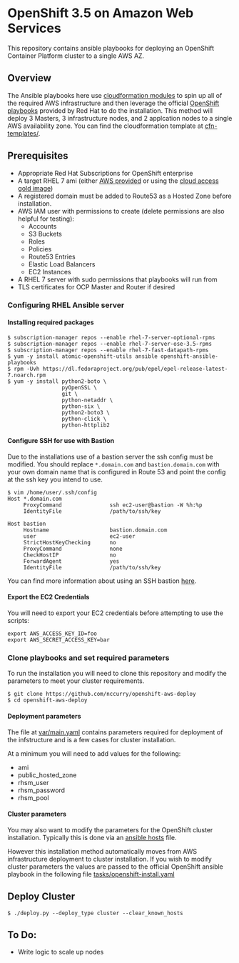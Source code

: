 # OpenShift 3.5 on Amazon Web Services
This repository contains ansible playbooks for deploying an OpenShift Container Platform cluster to a single AWS AZ. 

## Overview
The Ansible playbooks here use [cloudformation modules](http://docs.ansible.com/ansible/latest/cloudformation_module.html) to spin up all of the required AWS infrastructure and then leverage the official [OpenShift playbooks](https://github.com/openshift/openshift-ansible/tree/release-1.5/playbooks/byo) provided by Red Hat to do the installation. This method will deploy 3 Masters, 3 infrastructure nodes, and 2 applcation nodes to a single AWS availability zone. You can find the cloudformation template at [cfn-templates/](cfn-templates/).

## Prerequisites
* Appropriate Red Hat Subscriptions for OpenShift enterprise
* A target RHEL 7 ami (either [AWS provided](https://aws.amazon.com/marketplace/pp/B00KWBZVK6) or using the [cloud access gold image](https://access.redhat.com/articles/2962171))
* A registered domain must be added to Route53 as a Hosted Zone before installation.
* AWS IAM user with permissions to create (delete permissions are also helpful for testing):
    * Accounts
    * S3 Buckets
    * Roles
    * Policies
    * Route53 Entries
    * Elastic Load Balancers
    * EC2 Instances
* A RHEL 7 server with sudo permissions that playbooks will run from
* TLS certificates for OCP Master and Router if desired

### Configuring RHEL Ansible server
#### Installing required packages
```
$ subscription-manager repos --enable rhel-7-server-optional-rpms
$ subscription-manager repos --enable rhel-7-server-ose-3.5-rpms
$ subscription-manager repos --enable rhel-7-fast-datapath-rpms
$ yum -y install atomic-openshift-utils ansible openshift-ansible-playbooks
$ rpm -Uvh https://dl.fedoraproject.org/pub/epel/epel-release-latest-7.noarch.rpm
$ yum -y install python2-boto \
                 pyOpenSSL \
                 git \
                 python-netaddr \
                 python-six \
                 python2-boto3 \
                 python-click \
                 python-httplib2
```

#### Configure SSH for use with Bastion
Due to the installations use of a bastion server the ssh config must be modified.
You should replace ```*.domain.com``` and ```bastion.domain.com``` with your own domain name that is configured in Route 53 and point the config at the ssh key you intend to use.
```
$ vim /home/user/.ssh/config
Host *.domain.com
     ProxyCommand               ssh ec2-user@bastion -W %h:%p
     IdentityFile               /path/to/ssh/key

Host bastion
     Hostname                   bastion.domain.com
     user                       ec2-user
     StrictHostKeyChecking      no
     ProxyCommand               none
     CheckHostIP                no
     ForwardAgent               yes
     IdentityFile               /path/to/ssh/key
```
You can find more information about using an SSH bastion [here](http://blog.scottlowe.org/2015/11/21/using-ssh-bastion-host/).

#### Export the EC2 Credentials
You will need to export your EC2 credentials before attempting to use the
scripts:
```
export AWS_ACCESS_KEY_ID=foo
export AWS_SECRET_ACCESS_KEY=bar
```

### Clone playbooks and set required parameters
To run the installation you will need to clone this repository and modify the parameters to meet your cluster requirements.
```shell
$ git clone https://github.com/nccurry/openshift-aws-deploy
$ cd openshift-aws-deploy
```
#### Deployment parameters
The file at [var/main.yaml](var/main.yaml) contains parameters required for deployment of the infstructure and is a few cases for cluster installation. 

At a minimum you will need to add values for the following:
* ami
* public_hosted_zone
* rhsm_user
* rhsm_password
* rhsm_pool

#### Cluster parameters
You may also want to modify the parameters for the OpenShift cluster installation. Typically this is done via an [ansible hosts](https://docs.openshift.com/container-platform/3.5/install_config/install/advanced_install.html) file.

However this installation method automatically moves from AWS infrastructure deployment to cluster installation. If you wish to modify cluster parameters the values are passed to the official OpenShift ansible playbook in the following file [tasks/openshift-install.yaml](tasks/openshift-install.yaml)

## Deploy Cluster
```shell
$ ./deploy.py --deploy_type cluster --clear_known_hosts
```

## To Do:
- Write logic to scale up nodes